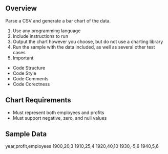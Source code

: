 
## Overview
Parse a CSV and generate a bar chart of the data.

1. Use any programming language
2. Include instructions to run
3. Output the chart however you choose, but do not use a charting library
4. Run the sample with the data included, as well as several other test cases
5. Important
- Code Structure
- Code Style
- Code Comments
- Code Corectness

## Chart Requirements

- Must represent both employees and profits
- Must support negative, zero, and null values

## Sample Data

year,profit,employees
1900,20,3
1910,25,4
1920,40,10
1930,-5,6
1940,5,6

